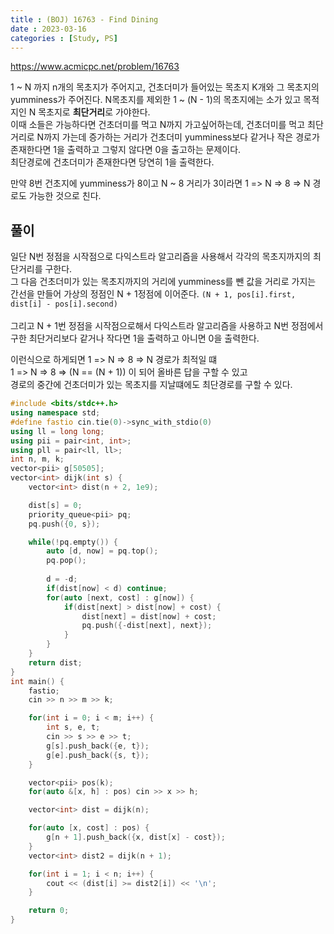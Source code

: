 ```yaml
---
title : (BOJ) 16763 - Find Dining
date : 2023-03-16
categories : [Study, PS]
---
```


<https://www.acmicpc.net/problem/16763>

1 ~ N 까지 n개의 목초지가 주어지고, 건초더미가 들어있는 목초지 K개와 그 목초지의 yumminess가 주어진다.
N목초지를 제외한 1 ~ (N - 1)의 목초지에는 소가 있고 목적지인 N 목초지로 <b>최단거리</b>로 가야한다.<br>
이때 소들은 가능하다면 건초더미를 먹고 N까지 가고싶어하는데, 건초더미를 먹고 최단거리로 N까지 가는데 증가하는 거리가 건초더미 yumminess보다 같거나 작은 경로가 존재한다면 1을
출력하고 그렇지 않다면 0을 출고하는 문제이다.   
최단경로에 건초더미가 존재한다면 당연히 1을 출력한다.

만약 8번 건초지에 yumminess가 8이고 N ~ 8 거리가 3이라면 1 => N => 8 => N 경로도 가능한 것으로 친다.  

## 풀이
일단 N번 정점을 시작점으로 다익스트라 알고리즘을 사용해서 각각의 목초지까지의 최단거리를 구한다. <br>
그 다음 건초더미가 있는 목초지까지의 거리에 yumminess를 뺀 값을 거리로 가지는 간선을 만들어 가상의 정점인 N + 1정점에 이어준다.  `(N + 1, pos[i].first, dist[i] - pos[i].second)`<br><br>
그리고 N + 1번 정점을 시작점으로해서 다익스트라 알고리즘을 사용하고 N번 정점에서 구한 최단거리보다 같거나 작다면 1을 출력하고 아니면 0을 출력한다.

이런식으로 하게되면 1 => N => 8 => N 경로가 최적일 떄 <br>
1 => N => 8 => (N == (N + 1)) 이 되어 올바른 답을 구할 수 있고<br>
경로의 중간에 건초더미가 있는 목초지를 지날떄에도 최단경로를 구할 수 있다.

```c++
#include <bits/stdc++.h>
using namespace std;
#define fastio cin.tie(0)->sync_with_stdio(0)
using ll = long long;
using pii = pair<int, int>;
using pll = pair<ll, ll>;
int n, m, k;
vector<pii> g[50505];
vector<int> dijk(int s) {
    vector<int> dist(n + 2, 1e9);

    dist[s] = 0;
    priority_queue<pii> pq;
    pq.push({0, s});

    while(!pq.empty()) {
        auto [d, now] = pq.top();
        pq.pop();
        
        d = -d;
        if(dist[now] < d) continue;
        for(auto [next, cost] : g[now]) {
            if(dist[next] > dist[now] + cost) {
                dist[next] = dist[now] + cost;
                pq.push({-dist[next], next});
            }
        }
    }
    return dist;
}
int main() {
    fastio;
    cin >> n >> m >> k;

    for(int i = 0; i < m; i++) {
        int s, e, t;
        cin >> s >> e >> t;
        g[s].push_back({e, t});
        g[e].push_back({s, t});
    }

    vector<pii> pos(k);
    for(auto &[x, h] : pos) cin >> x >> h;

    vector<int> dist = dijk(n);

    for(auto [x, cost] : pos) {
        g[n + 1].push_back({x, dist[x] - cost});
    }
    vector<int> dist2 = dijk(n + 1);

    for(int i = 1; i < n; i++) {
        cout << (dist[i] >= dist2[i]) << '\n';
    }

    return 0;
}
```